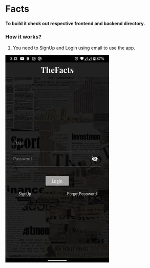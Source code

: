 # Facts

#### To build it check out respective frontend and backend directory.

### How it works?

1. You need to SignUp and Login using email to use the app.

![Login ScreenShot](./ScreenShots/Login.png)
